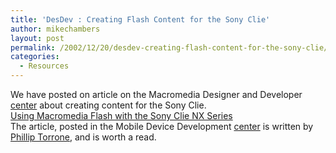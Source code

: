 ```yaml
---
title: 'DesDev : Creating Flash Content for the Sony Clie'
author: mikechambers
layout: post
permalink: /2002/12/20/desdev-creating-flash-content-for-the-sony-clie/
categories:
  - Resources
---
```



We have posted on article on the Macromedia Designer and Developer [center][1] about creating content for the Sony Clie.  
[Using Macromedia Flash with the Sony Clie NX Series][2]  
The article, posted in the Mobile Device Development&nbsp;[center][3]&nbsp;is written by [Phillip Torrone][4], and is worth a read.

 [1]: http://www.macromedia.com/desdev/
 [2]: http://www.macromedia.com/desdev/mobile/articles/sony_clie.html
 [3]: http://www.macromedia.com/desdev/mobile/
 [4]: http://www.flashenabled.com